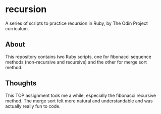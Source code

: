 # recursion
A series of scripts to practice recursion in Ruby, by The Odin Project curriculum.

## About
This repository contains two Ruby scripts, one for fibonacci sequence methods (non-recursive and recursive) and the other for merge sort method.

## Thoughts
This TOP assignment took me a while, especially the fibonacci recursive method. The merge sort felt more natural and understandable and was actually really fun to code.
